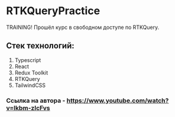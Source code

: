 # RTKQueryPractice
TRAINING! Прошёл курс в свободном доступе по RTKQuery.

## Стек технологий:
1. Typescript
2. React
3. Redux Toolkit
4. RTKQuery
5. TailwindCSS

### Ссылка на автора - https://www.youtube.com/watch?v=lkbm-zlcFvs
